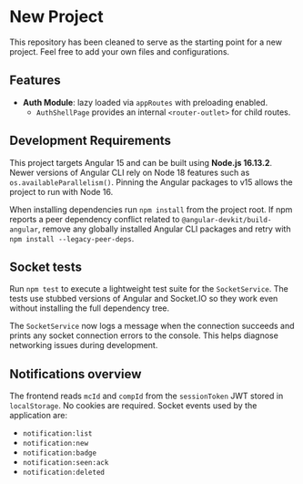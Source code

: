 # New Project

This repository has been cleaned to serve as the starting point for a new project. Feel free to add your own files and configurations.

## Features

- **Auth Module**: lazy loaded via `appRoutes` with preloading enabled.
  - `AuthShellPage` provides an internal `<router-outlet>` for child routes.

## Development Requirements

This project targets Angular 15 and can be built using **Node.js 16.13.2**.
Newer versions of Angular CLI rely on Node 18 features such as
`os.availableParallelism()`. Pinning the Angular packages to v15 allows the
project to run with Node 16.

When installing dependencies run `npm install` from the project root. If npm
reports a peer dependency conflict related to `@angular-devkit/build-angular`,
remove any globally installed Angular CLI packages and retry with
`npm install --legacy-peer-deps`.

## Socket tests

Run `npm test` to execute a lightweight test suite for the `SocketService`.
The tests use stubbed versions of Angular and Socket.IO so they work even
without installing the full dependency tree.

The `SocketService` now logs a message when the connection succeeds and prints
any socket connection errors to the console. This helps diagnose networking
issues during development.

## Notifications overview

The frontend reads `mcId` and `compId` from the `sessionToken` JWT stored in
`localStorage`. No cookies are required. Socket events used by the application
are:

- `notification:list`
- `notification:new`
- `notification:badge`
- `notification:seen:ack`
- `notification:deleted`
